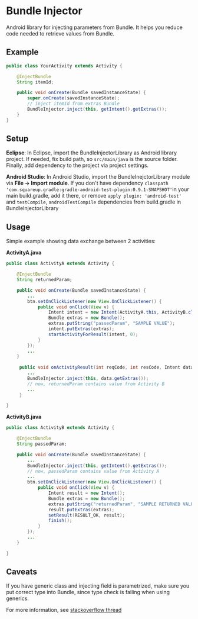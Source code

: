 Bundle Injector
===============

Android library for injecting parameters from Bundle.
It helps you reduce code needed to retrieve values from Bundle.

Example
-----
```java
public class YourActivity extends Activity {

    @InjectBundle
    String itemId;

    public void onCreate(Bundle savedInstanceState) {
        super.onCreate(savedInstanceState);
        // inject itemId from extras Bundle
        BundleInjector.inject(this, getIntent().getExtras());
    }
}
```

Setup
-----
**Eclipse**: In Eclipse, import the BundleInjectorLibrary as Android library project. If needed, fix build path, so `src/main/java` is the source folder. Finally, add dependency to the project via project settings.

**Android Studio**: In Android Studio, import the BundleInejctorLibrary module via **File -> Import module**. If you don't have dependency `classpath 'com.squareup.gradle:gradle-android-test-plugin:0.9.1-SNAPSHOT'`in your main build.gradle, add it there, or remove `apply plugin: 'android-test'` and `testCompile`, `androidTestCompile` dependencies  from build.gradle in BundleInjectorLibrary

Usage
-----
Simple example showing data exchange between 2 activities:

**ActivityA.java**
```java
public class ActivityA extends Activity {

    @InjectBundle
    String returnedParam;

    public void onCreate(Bundle savedInstanceState) {
        ...
        btn.setOnClickListener(new View.OnClickListener() {
            public void onClick(View v) {
                Intent intent = new Intent(ActivityA.this, ActivityB.class);
                Bundle extras = new Bundle();
                extras.putString("passedParam", "SAMPLE VALUE");
                intent.putExtras(extras);
                startActivityForResult(intent, 0);
            }
        });
        ...
    }
    
     public void onActivityResult(int reqCode, int resCode, Intent data) {
        ...
        BundleInjector.inject(this, data.getExtras());
        // now, returnedParam contains value from Activity B
        ...
     }

}
```
**ActivityB.java**
```java
public class ActivityB extends Activity {

    @InjectBundle
    String passedParam;

    public void onCreate(Bundle savedInstanceState) {
        ...
        BundleInjector.inject(this, getIntent().getExtras());
        // now, passedParam contains value from Activity A
        ...
        btn.setOnClickListener(new View.OnClickListener() {
            public void onClick(View v) {
                Intent result = new Intent();
                Bundle extras = new Bundle();
                extras.putString("returnedParam", "SAMPLE RETURNED VALUE");
                result.putExtras(extras);
                setResult(RESULT_OK, result);
                finish();
            }
        });
        ...
    }

}
```


Caveats
-------
If you have generic class and injecting field is parametrized, make sure you put correct type into Bundle, since type check is failing when using generics.

For more information, see [stackoverflow thread][1]

[1]:http://stackoverflow.com/questions/23188458/creating-a-generic-field-of-type-x-and-setting-its-value-as-unrelated-type-y-t

